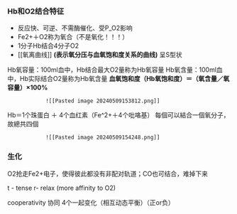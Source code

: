 ### Hb和O2结合特征
- 反应快、可逆、不需酶催化、受P_O2影响
- Fe2+＋O2称为氧合（不是氧化！！！）
- 1分子Hb结合4分子O2
- [[氧离曲线]] **(表示氧分压与血氧饱和度关系的曲线)** 呈S型状

Hb氧容量：100ml血中，Hb结合最大O2量称为Hb氧容量
Hb氧含量：100ml血中，Hb实际结合O2量称为Hb氧含量
**血氧饱和度（Hb氧饱和度）＝（氧含量／氧容量）×100%**

				![[Pasted image 20240509153812.png]]

Hb＝1个珠蛋白 ＋ 4个血红素（Fe^2+＋4个吡咯基）
				每個可以結合一個氧分子，故總共四個

				![[Pasted image 20240509154248.png]]

### 生化
O2抢走Fe2+电子，使得彼此都没有非配对轨道；CO也可结合，难掉下来

t - tense
r- relax (more affinity to O2)

cooperativity 协同
	4个一起变化（相互动态平衡）（正or负）
